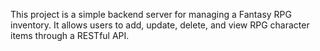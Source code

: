 This project is a simple backend server for managing a Fantasy RPG inventory. It allows users to add, update, delete, and view
RPG character items through a RESTful API.
